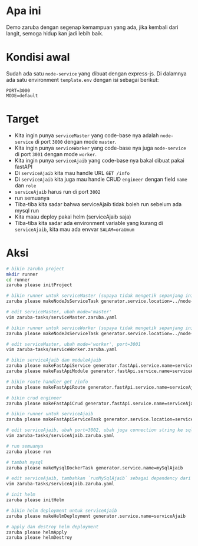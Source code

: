 # Apa ini

Demo zaruba dengan segenap kemampuan yang ada, jika kembali dari langit, semoga hidup kan jadi lebih baik.

# Kondisi awal

Sudah ada satu `node-service` yang dibuat dengan express-js.
Di dalamnya ada satu environment `template.env` dengan isi sebagai berikut:

```
PORT=3000
MODE=default
```


# Target

* Kita ingin punya `serviceMaster` yang code-base nya adalah `node-service` di port `3000` dengan mode `master`.
* Kita ingin punya `serviceWorker` yang code-base nya juga `node-service` di port `3001` dengan mode `worker`.
* Kita ingin punya `serviceAjaib` yang code-base nya bakal dibuat pakai fastAPI
* Di `serviceAjaib` kita mau handle URL `GET /info`
* Di `serviceAjaib` kita juga mau handle CRUD `engineer` dengan field `name` dan `role`
* `serviceAjaib` harus run di port `3002`
* run semuanya
* Tiba-tiba kita sadar bahwa serviceAjaib tidak boleh run sebelum ada mysql run
* Kita maau deploy pakai helm (serviceAjaib saja)
* Tiba-tiba kita sadar ada environment variable yang kurang di `serviceAjaib`, kita mau ada envvar `SALAM=oraUmum`

# Aksi

```bash
# bikin zaruba project
mkdir runner
cd runner
zaruba please initProject

# bikin runner untuk serviceMaster (supaya tidak mengetik sepanjang ini, cukup "zaruba please")
zaruba please makeNodeJsServiceTask generator.service.location=../node-service generator.service.name=serviceMaster generator.nodeJsService.startCommand="npm start" generator.nodeJsService.runnerVersion=node

# edit serviceMaster, ubah mode='master'
vim zaruba-tasks/serviceMaster.zaruba.yaml

# bikin runner untuk serviceWorker (supaya tidak mengetik sepanjang ini, cukup "zaruba please")
zaruba please makeNodeJsServiceTask generator.service.location=../node-service generator.service.name=serviceWorker generator.nodeJsService.startCommand="npm start" generator.nodeJsService.runnerVersion=node

# edit serviceMaster, ubah mode='worker', port=3001 
vim zaruba-tasks/serviceWorker.zaruba.yaml

# bikin serviceAjaib dan moduleAjaib
zaruba please makeFastApiService generator.fastApi.service.name=serviceAjaib
zaruba please makeFastApiModule generator.fastApi.service.name=serviceAjaib generator.fastApi.module.name=moduleAjaib

# bikin route handler get /info
zaruba please makeFastApiRoute generator.fastApi.service.name=serviceAjaib generator.fastApi.module.name=moduleAjaib generator.fastApi.httpMethod=get generator.fastApi.url=/info

# bikin crud engineer
zaruba please makeFastApiCrud generator.fastApi.service.name=serviceAjaib generator.fastApi.module.name=moduleAjaib generator.fastApi.crud.entity=engineer generator.fastApi.crud.fields=name,role

# bikin runner untuk serviceAjaib
zaruba please makeFastApiServiceTask generator.service.location=serviceAjaib

# edit serviceAjaib, ubah port=3002, ubah juga connection string ke sqlite:///database.db
vim zaruba-tasks/serviceAjaib.zaruba.yaml

# run semuanya
zaruba please run

# tambah mysql
zaruba please makeMysqlDockerTask generator.service.name=mySqlAjaib

# edit serviceAjaib, tambahkan `runMySqlAjaib` sebagai dependency dari `runServiceAjaib`
vim zaruba-tasks/serviceAjaib.zaruba.yaml

# init helm
zaruba please initHelm

# bikin helm deployment untuk serviceAjaib
zaruba please makeHelmDeployment generator.service.name=serviceAjaib

# apply dan destroy helm deployment
zaruba please helmApply
zaruba please helmDestroy
```